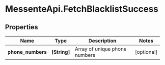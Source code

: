 # MessenteApi.FetchBlacklistSuccess

## Properties

Name | Type | Description | Notes
------------ | ------------- | ------------- | -------------
**phone_numbers** | **[String]** | Array of unique phone numbers | [optional] 


